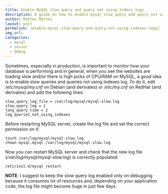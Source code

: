 ```yaml
---
title: Enable MySQL slow query and query not using indexs logs
description: A guide on how to enable mysql slow query and query not using indexes logging.
author: Matteo Mattei
layout: post
permalink: /enable-mysql-slow-query-and-query-not-using-indexes-logs/
img_url:
categories:
  - mysql
  - server
  - debug
---
```


Sometimes, expecially in production, is important to monitor how your database is performing and in general, when you see the websites are loading slow and/or there is high picks of CPU/RAM on MySQL, a good idea is to enable slow queries and queries not using indexes log. To do it, edit */etc/mysql/my.cnf* on Debian (and derivates) or */etc/my.cnf* on RedHat (and derivates) and add the following lines:

```
slow_query_log_file = /var/log/mysql/mysql-slow.log
slow_query_log = 1
long_query_time = 2
log_queries_not_using_indexes
```

Before restarting MySQL server, create the log file and set the correct permission on it:

```
touch /var/log/mysql/mysql-slow.log
chown mysql.mysql /var/log/mysql/mysql-slow.log
```

Now you can restart MySQL server and check that the new log file (*/var/log/mysql/mysql-slow.log*) is correctly populated:

```
/etc/init.d/mysql restart
```

**NOTE**: I suggest to keep the slow query log enabled only on debugging because it consumes lot of resources and, depending on your application code, the log file might become huge in just few days.
